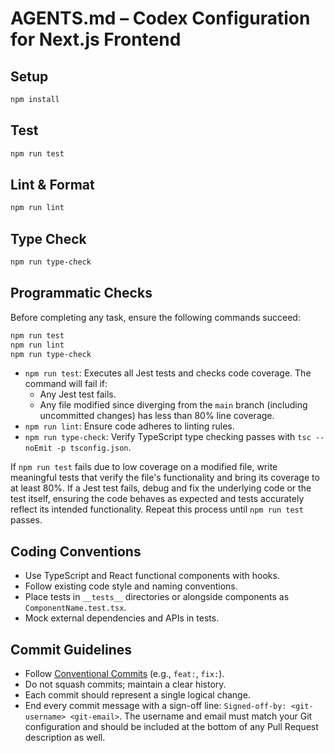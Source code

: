 # AGENTS.md – Codex Configuration for Next.js Frontend

## Setup
```bash
npm install
```

## Test

```bash
npm run test
```

## Lint & Format

```bash
npm run lint
```

## Type Check

```bash
npm run type-check
```

## Programmatic Checks

Before completing any task, ensure the following commands succeed:

```bash
npm run test
npm run lint
npm run type-check
```

* `npm run test`: Executes all Jest tests and checks code coverage. The command will fail if:
    - Any Jest test fails.
    - Any file modified since diverging from the `main` branch (including uncommitted changes) has less than 80% line coverage.
* `npm run lint`: Ensure code adheres to linting rules.
* `npm run type-check`: Verify TypeScript type checking passes with `tsc --noEmit -p tsconfig.json`.

If `npm run test` fails due to low coverage on a modified file, write meaningful tests that verify the file's functionality and bring its coverage to at least 80%. If a Jest test fails, debug and fix the underlying code or the test itself, ensuring the code behaves as expected and tests accurately reflect its intended functionality. Repeat this process until `npm run test` passes.

## Coding Conventions

* Use TypeScript and React functional components with hooks.
* Follow existing code style and naming conventions.
* Place tests in `__tests__` directories or alongside components as `ComponentName.test.tsx`.
* Mock external dependencies and APIs in tests.

## Commit Guidelines

* Follow [Conventional Commits](https://www.conventionalcommits.org/) (e.g., `feat:`, `fix:`).
* Do not squash commits; maintain a clear history.
* Each commit should represent a single logical change.
* End every commit message with a sign-off line:
  `Signed-off-by: <git-username> <git-email>`.
  The username and email must match your Git configuration and
  should be included at the bottom of any Pull Request description as well.

